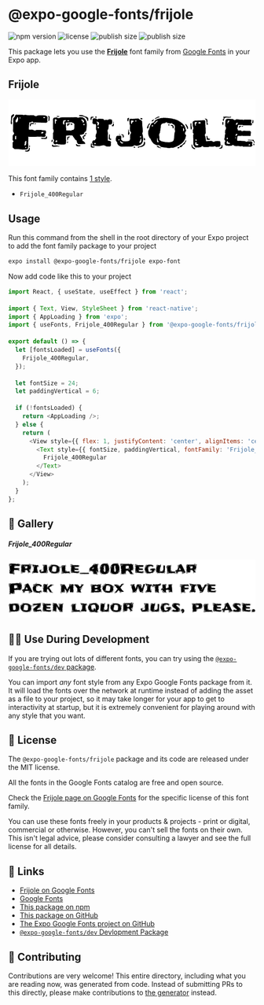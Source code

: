 # @expo-google-fonts/frijole

![npm version](https://flat.badgen.net/npm/v/@expo-google-fonts/frijole)
![license](https://flat.badgen.net/github/license/expo/google-fonts)
![publish size](https://flat.badgen.net/packagephobia/install/@expo-google-fonts/frijole)
![publish size](https://flat.badgen.net/packagephobia/publish/@expo-google-fonts/frijole)

This package lets you use the [**Frijole**](https://fonts.google.com/specimen/Frijole) font family from [Google Fonts](https://fonts.google.com/) in your Expo app.

## Frijole

![Frijole](./font-family.png)

This font family contains [1 style](#-gallery).

- `Frijole_400Regular`

## Usage

Run this command from the shell in the root directory of your Expo project to add the font family package to your project
```sh
expo install @expo-google-fonts/frijole expo-font
```

Now add code like this to your project
```js
import React, { useState, useEffect } from 'react';

import { Text, View, StyleSheet } from 'react-native';
import { AppLoading } from 'expo';
import { useFonts, Frijole_400Regular } from '@expo-google-fonts/frijole';

export default () => {
  let [fontsLoaded] = useFonts({
    Frijole_400Regular,
  });

  let fontSize = 24;
  let paddingVertical = 6;

  if (!fontsLoaded) {
    return <AppLoading />;
  } else {
    return (
      <View style={{ flex: 1, justifyContent: 'center', alignItems: 'center' }}>
        <Text style={{ fontSize, paddingVertical, fontFamily: 'Frijole_400Regular' }}>
          Frijole_400Regular
        </Text>
      </View>
    );
  }
};

```

## 🔡 Gallery

##### Frijole_400Regular
![Frijole_400Regular](./Frijole_400Regular.ttf.png)


## 👩‍💻 Use During Development

If you are trying out lots of different fonts, you can try using the [`@expo-google-fonts/dev` package](https://github.com/expo/google-fonts/tree/master/font-packages/dev#readme).

You can import *any* font style from any Expo Google Fonts package from it. It will load the fonts
over the network at runtime instead of adding the asset as a file to your project, so it may take longer
for your app to get to interactivity at startup, but it is extremely convenient
for playing around with any style that you want.

## 📖 License

The `@expo-google-fonts/frijole` package and its code are released under the MIT license.

All the fonts in the Google Fonts catalog are free and open source.

Check the [Frijole page on Google Fonts](https://fonts.google.com/specimen/Frijole) for the specific license of this font family.

You can use these fonts freely in your products & projects - print or digital, commercial or otherwise. However, you can't sell the fonts on their own. This isn't legal advice, please consider consulting a lawyer and see the full license for all details.

## 🔗 Links

- [Frijole on Google Fonts](https://fonts.google.com/specimen/Frijole)
- [Google Fonts](https://fonts.google.com/)
- [This package on npm](https://www.npmjs.com/package/@expo-google-fonts/frijole)
- [This package on GitHub](https://github.com/expo/google-fonts/tree/master/font-packages/frijole)
- [The Expo Google Fonts project on GitHub](https://github.com/expo/google-fonts)
- [`@expo-google-fonts/dev` Devlopment Package](https://github.com/expo/google-fonts/tree/master/font-packages/dev)

## 🤝 Contributing

Contributions are very welcome! This entire directory, including what you are reading now, was generated from code. Instead of submitting PRs to this directly, please make contributions to [the generator](https://github.com/expo/google-fonts/tree/master/packages/generator) instead.
